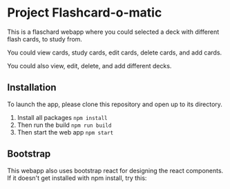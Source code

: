 # Project Flashcard-o-matic

This is a flaschard webapp where you could selected a deck with different flash cards, to study from.

You could view cards, study cards, edit cards, delete cards, and add cards.

You could also view, edit, delete, and add different decks.


## Installation
To launch the app, please clone this repository and open up to its directory.

1. Install all packages
```npm install```
2. Then run the build
```npm run build```
3. Then start the web app
```npm start```

## Bootstrap
This webapp also uses bootstrap react for designing the react components. If it doesn't get installed with npm install, try this:



